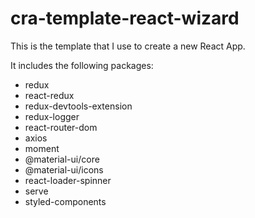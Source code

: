 # cra-template-react-wizard

This is the template that I use to create a new React App.

It includes the following packages:
- redux
- react-redux
- redux-devtools-extension
- redux-logger
- react-router-dom
- axios
- moment
- @material-ui/core
- @material-ui/icons
- react-loader-spinner
- serve
- styled-components

